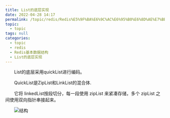 ```yaml
---
title: List的底层实现
date: 2022-04-28 14:17
permalink: /topic/redis/Redis%E5%9F%BA%E6%9C%AC%E6%95%B0%E6%8D%AE%E7%BB%93%E6%9E%84/List%E7%9A%84%E5%BA%95%E5%B1%82%E5%AE%9E%E7%8E%B0
topic: 
  - topic
tags: null
categories: 
  - topic
  - redis
  - Redis基本数据结构
  - List的底层实现
---
```

　　List的底层采用quickList进行编码。

　　QuickList是ZipList和LinkList的混合体.

　　它将 linkedList按段切分，每一段使用 zipList 来紧凑存储，多个 zipList 之间使用双向指针串接起来。

　　![结构](https://www.shiyitopo.tech/uPic/redis_quicklist_%E7%BB%93%E6%9E%84.jpg)
